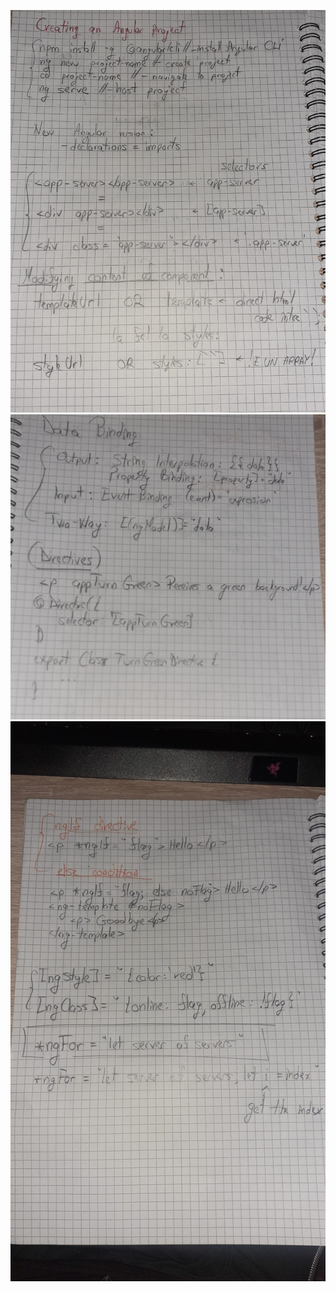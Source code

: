 ![Image 1](https://github.com/flcristian/angular-basics-course/blob/master/image1.jpg)
![Image 2](https://github.com/flcristian/angular-basics-course/blob/master/image2.jpg)
![Image 3](https://github.com/flcristian/angular-basics-course/blob/master/image3.jpg)